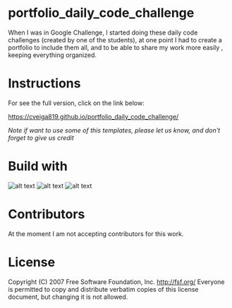 # portfolio_daily_code_challenge

When I was in Google Challenge, I started doing these daily code challenges (created by one of the students), at one point I had to create a portfolio to include them all, and to be able to share my work more easily , keeping everything organized.

# Instructions

For see the full version, click on the link below:

https://cveiga819.github.io/portfolio_daily_code_challenge/

*Note if want to use some of this templates, please let us know, and don't forget to give us credit*


# Build with
![alt text](https://www.shareicon.net/data/64x64/2015/10/04/111732_html5-icon_512x512.png)
![alt text](https://www.shareicon.net/data/64x64/2015/08/26/91200_css_512x512.png)
![alt text](https://octobercms.com/storage/app/uploads/public/58c/77b/9e3/thumb_6861_64_64_0_0_auto.png)

# Contributors

At the moment I am not accepting contributors for this work.

# License

Copyright (C) 2007 Free Software Foundation, Inc. <http://fsf.org/>
Everyone is permitted to copy and distribute verbatim copies
of this license document, but changing it is not allowed.